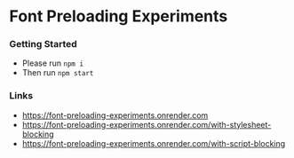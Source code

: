 # Font Preloading Experiments

### Getting Started
- Please run `npm i`
- Then run `npm start`

### Links

- https://font-preloading-experiments.onrender.com
- https://font-preloading-experiments.onrender.com/with-stylesheet-blocking
- https://font-preloading-experiments.onrender.com/with-script-blocking
